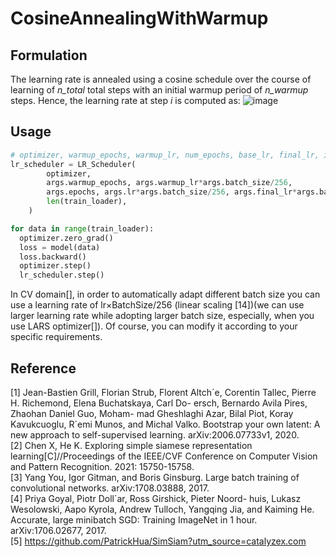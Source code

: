 # CosineAnnealingWithWarmup

## Formulation
The learning rate is annealed using a cosine schedule over the course of learning of _n\_total_ total steps with an initial warmup period of _n\_warmup_ steps. Hence, the learning rate at step _i_ is computed as:
![image](https://user-images.githubusercontent.com/37068560/144735206-ae709166-9fc0-4e32-9f54-868505a5cc67.png)

## Usage
```python
# optimizer, warmup_epochs, warmup_lr, num_epochs, base_lr, final_lr, iter_per_epoch
lr_scheduler = LR_Scheduler(
        optimizer,
        args.warmup_epochs, args.warmup_lr*args.batch_size/256, 
        args.epochs, args.lr*args.batch_size/256, args.final_lr*args.batch_size/256, 
        len(train_loader),
    )

for data in range(train_loader):
  optimizer.zero_grad()
  loss = model(data) 
  loss.backward()
  optimizer.step()
  lr_scheduler.step()
```
In CV domain[], in order to automatically adapt different batch size you can use a learning rate of lr×BatchSize/256 (linear scaling [14])(we can use larger learning rate while adopting larger batch size, especially, when you use LARS optimizer[]). Of course, you can modify it according to your specific requirements.

## Reference
\[1\] Jean-Bastien Grill, Florian Strub, Florent Altch´e, Corentin Tallec, Pierre H. Richemond, Elena Buchatskaya, Carl Do- ersch, Bernardo Avila Pires, Zhaohan Daniel Guo, Moham- mad Gheshlaghi Azar, Bilal Piot, Koray Kavukcuoglu, R´emi Munos, and Michal Valko. Bootstrap your own latent: A new approach to self-supervised learning. arXiv:2006.07733v1, 2020. <br>
\[2\] Chen X, He K. Exploring simple siamese representation learning[C]//Proceedings of the IEEE/CVF Conference on Computer Vision and Pattern Recognition. 2021: 15750-15758. <br>
\[3\] Yang You, Igor Gitman, and Boris Ginsburg. Large batch training of convolutional networks. arXiv:1708.03888, 2017. <br>
\[4\] Priya Goyal, Piotr Doll´ar, Ross Girshick, Pieter Noord- huis, Lukasz Wesolowski, Aapo Kyrola, Andrew Tulloch, Yangqing Jia, and Kaiming He. Accurate, large minibatch SGD: Training ImageNet in 1 hour. arXiv:1706.02677, 2017. <br>
\[5\] https://github.com/PatrickHua/SimSiam?utm_source=catalyzex.com <br>
